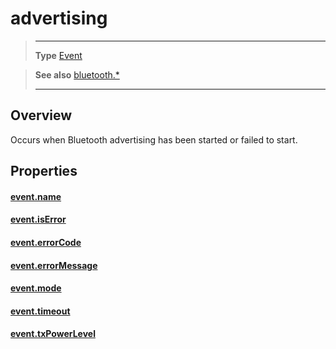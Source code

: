 # advertising

> --------------------- ------------------------------------------------------------------------------------------
> __Type__              [Event](https://docs.coronalabs.com/api/type/Event.html)


> __See also__          [bluetooth.*](/plugin/bluetooth/)
> --------------------- ------------------------------------------------------------------------------------------

## Overview

Occurs when Bluetooth advertising has been started or failed to start.

## Properties

#### [event.name](/plugin/bluetooth/event/advertising/name)

#### [event.isError](/plugin/bluetooth/event/advertising/isError)

#### [event.errorCode](/plugin/bluetooth/event/advertising/errorCode)

#### [event.errorMessage](/plugin/bluetooth/event/advertising/errorMessage)

#### [event.mode](/plugin/bluetooth/event/advertising/mode)

#### [event.timeout](/plugin/bluetooth/event/advertising/timeout)

#### [event.txPowerLevel](/plugin/bluetooth/event/advertising/txPowerLevel)